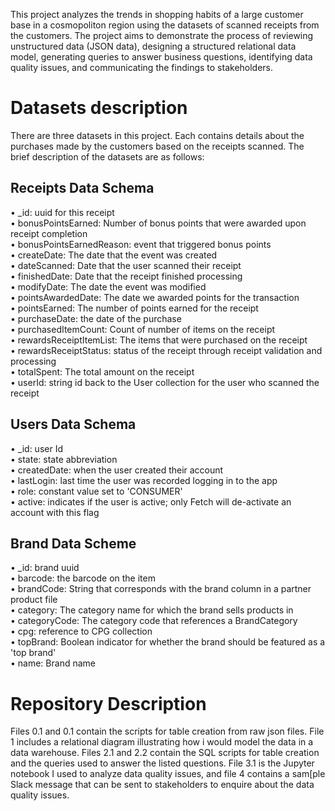 This project analyzes the trends in shopping habits of a large customer base in a cosmopoliton region using the datasets of scanned receipts from the customers. The project aims to demonstrate the process of reviewing unstructured data (JSON data), designing a structured relational data model, generating queries to answer business questions, identifying data quality issues, and communicating the findings to stakeholders.

#  Datasets description
There are three datasets in this project. Each contains details about the purchases made by the customers based on the receipts scanned. The brief description of the datasets are as follows: 

## Receipts Data Schema

• _id: uuid for this receipt \
•  bonusPointsEarned: Number of bonus points that were awarded upon receipt completion \
•  bonusPointsEarnedReason: event that triggered bonus points \
•  createDate: The date that the event was created\
•  dateScanned: Date that the user scanned their receipt\
•  finishedDate: Date that the receipt finished processing\
•  modifyDate: The date the event was modified\
•  pointsAwardedDate: The date we awarded points for the transaction\
•  pointsEarned: The number of points earned for the receipt\
•  purchaseDate: the date of the purchase\
•  purchasedItemCount: Count of number of items on the receipt\
•  rewardsReceiptItemList: The items that were purchased on the receipt\
•  rewardsReceiptStatus: status of the receipt through receipt validation and processing\
•  totalSpent: The total amount on the receipt\
•  userId: string id back to the User collection for the user who scanned the receipt
## Users Data Schema

• _id: user Id\
•  state: state abbreviation\
•  createdDate: when the user created their account\
•  lastLogin: last time the user was recorded logging in to the app\
•  role: constant value set to 'CONSUMER'\
•  active: indicates if the user is active; only Fetch will de-activate an account with this flag

##  Brand Data Scheme
  
•  _id: brand uuid\
•  barcode: the barcode on the item\
•  brandCode: String that corresponds with the brand column in a partner product file\
•  category: The category name for which the brand sells products in\
•  categoryCode: The category code that references a BrandCategory\
•  cpg: reference to CPG collection\
•  topBrand: Boolean indicator for whether the brand should be featured as a 'top brand'\
•  name: Brand name

# Repository Description
Files 0.1 and 0.1 contain the scripts for table creation from raw json files. File 1 includes a relational diagram illustrating how i would model the data in a data warehouse. Files 2.1 and 2.2 contain the SQL scripts for table creation and the queries used to answer the listed questions. File 3.1 is the Jupyter notebook I used to analyze data quality issues, and file 4 contains a sam[ple Slack message that can be sent to stakeholders to enquire about the data quality issues.
